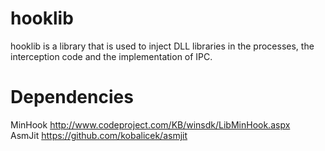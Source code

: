 # hooklib
hooklib is a library that is used to inject DLL libraries in the processes, the interception code and the implementation of IPC.

# Dependencies
MinHook http://www.codeproject.com/KB/winsdk/LibMinHook.aspx
<br>
AsmJit https://github.com/kobalicek/asmjit
